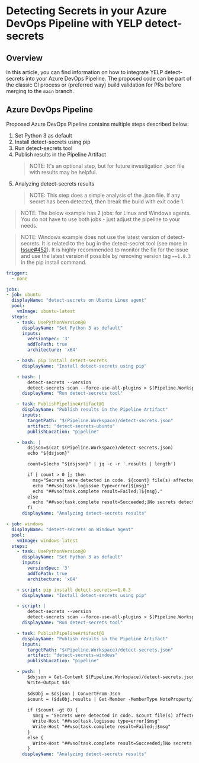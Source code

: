 # Detecting Secrets in your Azure DevOps Pipeline with YELP detect-secrets

## Overview

In this article, you can find information on how to integrate YELP detect-secrets into your Azure DevOps Pipeline. The proposed code can be part of the classic CI process or (preferred way) build validation for PRs before merging to the `main` branch.

## Azure DevOps Pipeline

Proposed Azure DevOps Pipeline contains multiple steps described below:

1. Set Python 3 as default
1. Install detect-secrets using pip
1. Run detect-secrets tool
1. Publish results in the Pipeline Artifact
   > NOTE: It's an optional step, but for future investigation .json file with results may be helpful.
1. Analyzing detect-secrets results
   > NOTE: This step does a simple analysis of the .json file. If any secret has been detected, then break the build with exit code 1.

> NOTE: The below example has 2 jobs: for Linux and Windows agents. You do not have to use both jobs - just adjust the pipeline to your needs.

> NOTE: Windows example does not use the latest version of detect-secrets. It is related to the bug in the detect-secret tool (see more in [Issue#452](https://github.com/Yelp/detect-secrets/issues/452)). It is highly recommended to monitor the fix for the issue and use the latest version if possible by removing version tag `==1.0.3` in the pip install command.

```yaml
trigger:
  - none

jobs:
- job: ubuntu
  displayName: "detect-secrets on Ubuntu Linux agent"
  pool:
    vmImage: ubuntu-latest
  steps:
    - task: UsePythonVersion@0
      displayName: "Set Python 3 as default"
      inputs:
        versionSpec: '3'
        addToPath: true
        architecture: 'x64'

    - bash: pip install detect-secrets
      displayName: "Install detect-secrets using pip"

    - bash: |
        detect-secrets --version
        detect-secrets scan --force-use-all-plugins > $(Pipeline.Workspace)/detect-secrets.json
      displayName: "Run detect-secrets tool"

    - task: PublishPipelineArtifact@1
      displayName: "Publish results in the Pipeline Artifact"
      inputs:
        targetPath: "$(Pipeline.Workspace)/detect-secrets.json"
        artifact: "detect-secrets-ubuntu"
        publishLocation: "pipeline"

    - bash: |
        dsjson=$(cat $(Pipeline.Workspace)/detect-secrets.json)
        echo "${dsjson}"

        count=$(echo "${dsjson}" | jq -c -r '.results | length')

        if [ count > 0 ]; then
          msg="Secrets were detected in code. ${count} file(s) affected."
          echo "##vso[task.logissue type=error]${msg}"
          echo "##vso[task.complete result=Failed;]${msg}."
        else
          echo "##vso[task.complete result=Succeeded;]No secrets detected."
        fi
      displayName: "Analyzing detect-secrets results"

- job: windows
  displayName: "detect-secrets on Windows agent"
  pool:
    vmImage: windows-latest
  steps:
    - task: UsePythonVersion@0
      displayName: "Set Python 3 as default"
      inputs:
        versionSpec: '3'
        addToPath: true
        architecture: 'x64'

    - script: pip install detect-secrets==1.0.3
      displayName: "Install detect-secrets using pip"

    - script: |
        detect-secrets --version
        detect-secrets scan --force-use-all-plugins > $(Pipeline.Workspace)/detect-secrets.json
      displayName: "Run detect-secrets tool"

    - task: PublishPipelineArtifact@1
      displayName: "Publish results in the Pipeline Artifact"
      inputs:
        targetPath: "$(Pipeline.Workspace)/detect-secrets.json"
        artifact: "detect-secrets-windows"
        publishLocation: "pipeline"

    - pwsh: |
        $dsjson = Get-Content $(Pipeline.Workspace)/detect-secrets.json
        Write-Output $ds
        
        $dsObj = $dsjson | ConvertFrom-Json
        $count = ($dsObj.results | Get-Member -MemberType NoteProperty).Count
        
        if ($count -gt 0) {
          $msg = "Secrets were detected in code. $count file(s) affected. "
          Write-Host "##vso[task.logissue type=error]$msg"
          Write-Host "##vso[task.complete result=Failed;]$msg"
        }
        else {
          Write-Host "##vso[task.complete result=Succeeded;]No secrets detected."
        }
      displayName: "Analyzing detect-secrets results"
```
